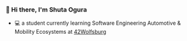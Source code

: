 ### 👋 Hi there, I'm Shuta Ogura

- 💻  a student currently learning Software Engineering Automotive & Mobility Ecosystems at [42Wolfsburg](https://seame.space/)
